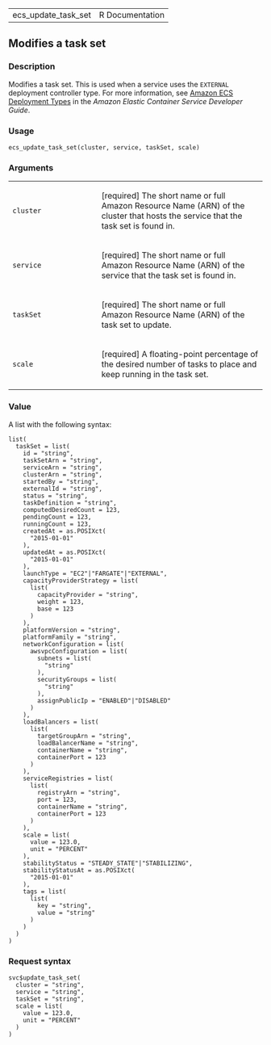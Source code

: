 <table style="width: 100%;">
<tbody>
<tr class="odd">
<td>ecs_update_task_set</td>
<td style="text-align: right;">R Documentation</td>
</tr>
</tbody>
</table>

## Modifies a task set

### Description

Modifies a task set. This is used when a service uses the `EXTERNAL`
deployment controller type. For more information, see [Amazon ECS
Deployment
Types](https://docs.aws.amazon.com/AmazonECS/latest/developerguide/deployment-types.html)
in the *Amazon Elastic Container Service Developer Guide*.

### Usage

    ecs_update_task_set(cluster, service, taskSet, scale)

### Arguments

<table>
<colgroup>
<col style="width: 35%" />
<col style="width: 65%" />
</colgroup>
<tbody>
<tr class="odd">
<td><code id="ecs_update_task_set_:_cluster">cluster</code></td>
<td><p>[required] The short name or full Amazon Resource Name (ARN) of
the cluster that hosts the service that the task set is found
in.</p></td>
</tr>
<tr class="even">
<td><code id="ecs_update_task_set_:_service">service</code></td>
<td><p>[required] The short name or full Amazon Resource Name (ARN) of
the service that the task set is found in.</p></td>
</tr>
<tr class="odd">
<td><code id="ecs_update_task_set_:_taskSet">taskSet</code></td>
<td><p>[required] The short name or full Amazon Resource Name (ARN) of
the task set to update.</p></td>
</tr>
<tr class="even">
<td><code id="ecs_update_task_set_:_scale">scale</code></td>
<td><p>[required] A floating-point percentage of the desired number of
tasks to place and keep running in the task set.</p></td>
</tr>
</tbody>
</table>

### Value

A list with the following syntax:

    list(
      taskSet = list(
        id = "string",
        taskSetArn = "string",
        serviceArn = "string",
        clusterArn = "string",
        startedBy = "string",
        externalId = "string",
        status = "string",
        taskDefinition = "string",
        computedDesiredCount = 123,
        pendingCount = 123,
        runningCount = 123,
        createdAt = as.POSIXct(
          "2015-01-01"
        ),
        updatedAt = as.POSIXct(
          "2015-01-01"
        ),
        launchType = "EC2"|"FARGATE"|"EXTERNAL",
        capacityProviderStrategy = list(
          list(
            capacityProvider = "string",
            weight = 123,
            base = 123
          )
        ),
        platformVersion = "string",
        platformFamily = "string",
        networkConfiguration = list(
          awsvpcConfiguration = list(
            subnets = list(
              "string"
            ),
            securityGroups = list(
              "string"
            ),
            assignPublicIp = "ENABLED"|"DISABLED"
          )
        ),
        loadBalancers = list(
          list(
            targetGroupArn = "string",
            loadBalancerName = "string",
            containerName = "string",
            containerPort = 123
          )
        ),
        serviceRegistries = list(
          list(
            registryArn = "string",
            port = 123,
            containerName = "string",
            containerPort = 123
          )
        ),
        scale = list(
          value = 123.0,
          unit = "PERCENT"
        ),
        stabilityStatus = "STEADY_STATE"|"STABILIZING",
        stabilityStatusAt = as.POSIXct(
          "2015-01-01"
        ),
        tags = list(
          list(
            key = "string",
            value = "string"
          )
        )
      )
    )

### Request syntax

    svc$update_task_set(
      cluster = "string",
      service = "string",
      taskSet = "string",
      scale = list(
        value = 123.0,
        unit = "PERCENT"
      )
    )
